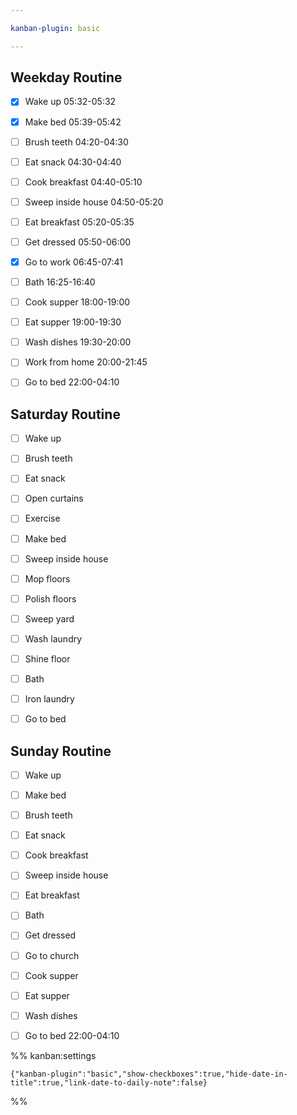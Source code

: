 ```yaml
---

kanban-plugin: basic

---
```


## Weekday Routine

- [x] Wake up 05:32-05:32
- [x] Make bed 05:39-05:42
- [ ] Brush teeth 04:20-04:30
- [ ] Eat snack 04:30-04:40
- [ ] Cook breakfast 04:40-05:10
- [ ] Sweep inside house 04:50-05:20
- [ ] Eat breakfast 05:20-05:35
- [ ] Get dressed 05:50-06:00
- [x] Go to work 06:45-07:41
- [ ] Bath 16:25-16:40
- [ ] Cook supper 18:00-19:00
- [ ] Eat supper 19:00-19:30
- [ ] Wash dishes 19:30-20:00
- [ ] Work from home 20:00-21:45
- [ ] Go to bed 22:00-04:10


## Saturday Routine

- [ ] Wake up
- [ ] Brush teeth
- [ ] Eat snack
- [ ] Open curtains
- [ ] Exercise
- [ ] Make bed
- [ ] Sweep inside house
- [ ] Mop floors
- [ ] Polish floors
- [ ] Sweep yard
- [ ] Wash laundry
- [ ] Shine floor
- [ ] Bath
- [ ] Iron laundry
- [ ] Go to bed


## Sunday Routine

- [ ] Wake up
- [ ] Make bed
- [ ] Brush teeth
- [ ] Eat snack
- [ ] Cook breakfast
- [ ] Sweep inside house
- [ ] Eat breakfast
- [ ] Bath
- [ ] Get dressed
- [ ] Go to church
- [ ] Cook supper
- [ ] Eat supper
- [ ] Wash dishes
- [ ] Go to bed 22:00-04:10




%% kanban:settings
```
{"kanban-plugin":"basic","show-checkboxes":true,"hide-date-in-title":true,"link-date-to-daily-note":false}
```
%%